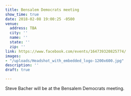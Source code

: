 ```yaml
---
title: Bensalem Democrats meeting
show_time: true
date: 2018-02-08 19:00:25 -0500
venue:
  address: TBA
  city: ''
  name: ''
  state: ''
  zip: ''
link: https://www.facebook.com/events/164739320825774/
images:
- "/uploads/Headshot_with_embedded_logo-1200x600.jpg"
description: ''
draft: true

---
```

Steve Bacher will be at the Bensalem Democrats meeting.

